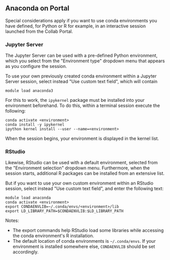 
## Anaconda on Portal

Special considerations apply if you want to use conda environments you have defined,
for Python or R for example,
in an interactive session launched from the Collab Portal.

### Jupyter Server

The Jupyter Server can be used with a pre-defined Python environment,
which you select from the "Environment type" dropdown menu 
that appears as you configure the session.

To use your own previously created conda environment within a Jupyter Server session,
select instead "Use custom text field", which will contain 
```
module load anaconda3
```
For this to work, the `ipykernel` package must be installed into your environment beforehand.
To do this, within a terminal session execute the following:
```
conda activate <environment>
conda install -y ipykernel
ipython kernel install --user --name=<environment>
```
When the session begins, your environment is displayed in the kernel list.

### RStudio 

Likewise, RStudio can be used with a default environment,
selected from the "Environment selection" dropdown menu.
Furthermore, when the session starts,
additional R packages can be installed from an extensive list.

But if you want to use your own custom environment within an RStudio session,
select instead "Use custom text field", and enter the following text:
```
module load anaconda
conda activate <environment>
export CONDAENVLIB=~/.conda/envs/<environment>/lib
export LD_LIBRARY_PATH=$CONDAENVLIB:$LD_LIBRARY_PATH
```

Notes:

- The export commands help RStudio load some libraries 
while accessing the conda environment's R installation. 
- The default location of conda environments is `~/.conda/envs`.
If your environment is installed somewhere else, 
`CONDAENVLIB` should be set accordingly. 
